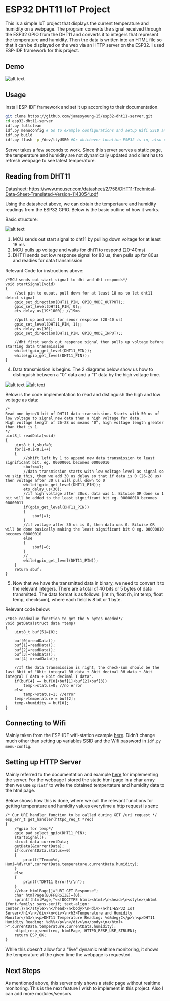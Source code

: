 # ESP32 DHT11 IoT Project
This is a simple IoT project that displays the current temperature and humidity on a webpage. The program converts the signal received through the ESP32 GPIO from the DHT11 and converts it to integers that represent the temperature and humidity. Then the data is written into an HTML file so that it can be displayed on the web via an HTTP server on the ESP32. I used ESP-IDF framework for this project.

## Demo
![alt text](https://github.com/jamesyoung-15/esp32-dht11-server/blob/main/images/esp-dht11-demo.gif)

## Usage
Install ESP-IDF framework and set it up according to their documentation.
``` bash
git clone https://github.com/jamesyoung-15/esp32-dht11-server.git
cd esp32-dht11-server
idf.py fullclean
idf.py menuconfig # Go to example configurations and setup Wifi SSID and password
idf.py build
idf.py flash -p /dev/ttyUSB0 #Or whichever location ESP32 is in, also check permissions
```
Server takes a few seconds to work. Since this server serves a static page, the temperature and humidity are not dynamically updated and client has to refresh webpage to see latest temperature.

## Reading from DHT11
Datasheet: https://www.mouser.com/datasheet/2/758/DHT11-Technical-Data-Sheet-Translated-Version-1143054.pdf

Using the datasheet above, we can obtain the tempertaure and humidity readings from the ESP32 GPIO. Below is the basic outline of how it works.

Basic structure:

![alt text](./images/dht11-diagram-1.png)
1. MCU sends out start signal to dht11 by pulling down voltage for at least 18 ms
2. MCU pulls up voltage and waits for dht11 to respond (20-40ms)
3. DHT11 sends out low response signal for 80 us, then pulls up for 80us and readies for data transmission

Relevant Code for instructions above:
```
/*MCU sends out start signal to dht and dht responds*/
void startSignal(void)
{ 
    //set pin to ouput, pull down for at least 18 ms to let dht11 detect signal
    gpio_set_direction(DHT11_PIN, GPIO_MODE_OUTPUT);;      
    gpio_set_level(DHT11_PIN, 0);;       
    ets_delay_us(19*1000); //19ms   

    //pull up and wait for senor response (20-40 us)
    gpio_set_level(DHT11_PIN, 1);;
    ets_delay_us(30);
    gpio_set_direction(DHT11_PIN, GPIO_MODE_INPUT);;

    //dht first sends out response signal then pulls up voltage before starting data transmission
    while(!gpio_get_level(DHT11_PIN));
    while(gpio_get_level(DHT11_PIN));
}

```


4. Data transmission is begins. The 2 diagrams below show us how to distinguish between a "0" data and a "1" data by the high voltage time.

![alt text](./images/dht11-diagram-3.png)
![alt text](./images/dht11-diagram-4.png)

Below is the code implementation to read and distinguish the high and low voltage as data:
```
/*
Read one byte/8 bit of DHT11 data transmission. Starts with 50 us of low voltage to signal new data then a high voltage for data.
High voltage length of 26-28 us means "0", high voltage length greater than that is 1.
*/
uint8_t readData(void)
{ 
    uint8_t i,sbuf=0;
    for(i=0;i<8;i++)
    {
        //shift left by 1 to append new data transmission to least significant bit, eg. 00000001 becomes 00000010
        sbuf<<=1;
        //data transmission starts with low voltage level as signal so we skip this, then we add 30 us delay so that if data is 0 (26-28 us) then voltage after 30 us will pull down to 0
        while(!gpio_get_level(DHT11_PIN));
        ets_delay_us(30);
        //if high voltage after 30us, data was 1. Bitwise OR done so 1 bit will be added to the least significant bit eg. 00000010 becomes 00000011
        if(gpio_get_level(DHT11_PIN))
        {
            sbuf|=1;  
        }
        //if voltage after 30 us is 0, then data was 0. Bitwise OR will be done basically making the least significant bit 0 eg. 00000010 becomes 00000010
        else
        {
            sbuf|=0;
        }
        //
        while(gpio_get_level(DHT11_PIN));
    }
    return sbuf;   
}
```

5. Now that we have the transmitted data in binary, we need to convert it to the relevant integers. There are a total of 40 bits or 5 bytes of data transmitted. The data format is as follows: [int rh, float rh, int temp, float temp, checksum], where each field is 8 bit or 1 byte. 

Relevant code below:
```
/*Use readvalue function to get the 5 bytes needed*/
void getData(struct data *temp)
{
    uint8_t buf[5]={0};

    buf[0]=readData();
    buf[1]=readData();
    buf[2]=readData();
    buf[3]=readData();
    buf[4] =readData();

    //If the data transmission is right, the check-sum should be the last 8bit of "8bit integral RH data + 8bit decimal RH data + 8bit integral T data + 8bit decimal T data".
    if(buf[4] == buf[0]+buf[1]+buf[2]+buf[3])
        temp->status=0; //no error
    else
        temp->status=1; //error
    temp->temperature = buf[2];
    temp->humidity = buf[0];
} 
```

## Connecting to Wifi
Mainly taken from the ESP-IDF wifi-station example [here](https://github.com/espressif/esp-idf/tree/master/examples/wifi/getting_started/station). Didn't change much other than setting up variables SSID and the Wifi password in `idf.py menu-config`.

## Setting up HTTP Server
Mainly referred to the documentation and example [here](https://docs.espressif.com/projects/esp-idf/en/latest/esp32/api-reference/protocols/esp_http_server.html) for implementing the server. For the webpage I stored the static html page in a char array then we use `sprintf` to write the obtained tempertature and humidity data to the html page. 

Below shows how this is done, where we call the relevant functions for getting temperature and humidity values everytime a http request is sent:

```
/* Our URI handler function to be called during GET /uri request */
esp_err_t get_handler(httpd_req_t *req)
{
    /*gpio for temp*/
    gpio_pad_select_gpio(DHT11_PIN);
    startSignal();
    struct data currentData;
    getData(&currentData);
    if(currentData.status==0)
    {    
        printf("Temp=%d, Humi=%d\r\n",currentData.temperature,currentData.humidity);
    }
    else
    {
        printf("DHT11 Error!\r\n");
    }
    //char htmlPage[]="URI GET Response";
    char htmlPage[BUFFERSIZE]={0};
    sprintf(htmlPage,"<<!DOCTYPE html><html>\n<head>\n<style>\nhtml {font-family: sans-serif; text-align: center;}\n</style>\n</head>\n<body>\n<div>\n<h1>ESP32 IoT Server</h1>\n</div>\n<div>\n<h3>Temperature and Humidity Monitor</h3>\n<p>DHT11 Temperature Reading: %d&deg;C</p>\n<p>DHT11 Humidity Reading: %d%%</p>\n</div>\n</body>\n</html> >",currentData.temperature,currentData.humidity);
    httpd_resp_send(req, htmlPage, HTTPD_RESP_USE_STRLEN);
    return ESP_OK;
}
```
While this doesn't allow for a "live" dynamic realtime monitoring, it shows the temperature at the given time the webpage is requested.

## Next Steps
As mentioned above, this server only shows a static page without realtime monitoring. This is the next feature I wish to implement in this project. Also I can add more modules/sensors.